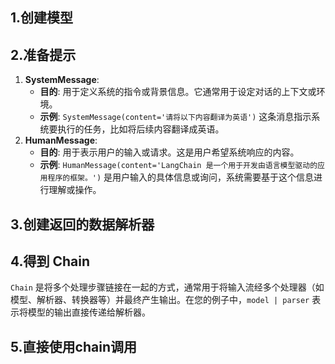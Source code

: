 ## 1.创建模型
## 2.准备提示
1. **SystemMessage**:
   - **目的**: 用于定义系统的指令或背景信息。它通常用于设定对话的上下文或环境。
   - **示例**: `SystemMessage(content='请将以下内容翻译为英语')` 这条消息指示系统要执行的任务，比如将后续内容翻译成英语。
2. **HumanMessage**:
   - **目的**: 用于表示用户的输入或请求。这是用户希望系统响应的内容。
   - **示例**: `HumanMessage(content='LangChain 是一个用于开发由语言模型驱动的应用程序的框架。')` 是用户输入的具体信息或询问，系统需要基于这个信息进行理解或操作。
## 3.创建返回的数据解析器
## 4.得到 Chain
`Chain` 是将多个处理步骤链接在一起的方式，通常用于将输入流经多个处理器（如模型、解析器、转换器等）并最终产生输出。在您的例子中，`model | parser` 表示将模型的输出直接传递给解析器。
## 5.直接使用chain调用